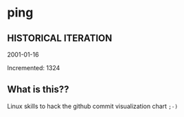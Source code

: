 # ping

## HISTORICAL ITERATION
2001-01-16

Incremented: 1324

## What is this?? 
Linux skills to hack the github commit visualization chart `;-)`
